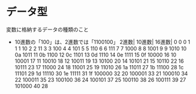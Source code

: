# データ型
変数に格納するデータの種類のこと
- 10進数の「100」は、2進数では「1100100」
2進数|	10進数|	16進数|
0	0	0
1	1	1
10	2	2
11	3	3
100	4	4
101	5	5
110	6	6
111	7	7
1000	8	8
1001	9	9
1010	10	0a
1011	11	0b
1100	12	0c
1101	13	0d
1110	14	0e
1111	15	0f
10000	16	10
10001	17	11
10010	18	12
10011	19	13
10100	20	14
10101	21	15
10110	22	16
10111	23	17
11000	24	18
11001	25	19
11010	26	1a
11011	27	1b
11100	28	1c
11101	29	1d
11110	30	1e
11111	31	1f
100000	32	20
100001	33	21
100010	34	22
100011	35	23
100100	36	24
100101	37	25
100110	38	26
100111	39	27
101000	40	28
